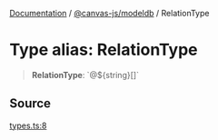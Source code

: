 [Documentation](../../../index.md) / [@canvas-js/modeldb](../index.md) / RelationType

# Type alias: RelationType

> **RelationType**: \`@${string}[]\`

## Source

[types.ts:8](https://github.com/canvasxyz/canvas/blob/4c6b729f/packages/modeldb/src/types.ts#L8)
